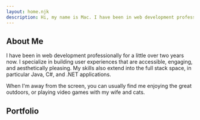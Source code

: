 ```yaml
---
layout: home.njk
description: Hi, my name is Mac. I have been in web development professionally for a little over two years now. I specialize in building user experiences that are accessible, engaging, and aesthetically pleasing. My skills also extend into the full stack space, in particular Java, C#, and .NET applications
---
```


## About Me

I have been in web development professionally for a little over two years now. I specialize in building user experiences that are accessible, engaging, and aesthetically pleasing. My skills also extend into the full stack space, in particular Java, C#, and .NET applications.

When I'm away from the screen, you can usually find me enjoying the great outdoors, or playing video games with my wife and cats.

## Portfolio
